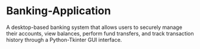 # Banking-Application
A desktop-based banking system that allows users to securely manage their accounts, view balances, perform fund transfers, and track transaction history through a Python-Tkinter GUI interface.
